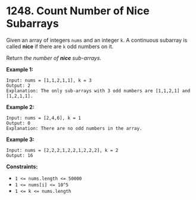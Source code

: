 # 1248. Count Number of Nice Subarrays

Given an array of integers `nums` and an integer `k`. A continuous subarray is called **nice** if there are `k` odd numbers on it.

Return *the number of **nice** sub-arrays*.

**Example 1:**

```()
Input: nums = [1,1,2,1,1], k = 3
Output: 2
Explanation: The only sub-arrays with 3 odd numbers are [1,1,2,1] and [1,2,1,1].
```

**Example 2:**

```()
Input: nums = [2,4,6], k = 1
Output: 0
Explanation: There are no odd numbers in the array.
```

**Example 3:**

```()
Input: nums = [2,2,2,1,2,2,1,2,2,2], k = 2
Output: 16
```

**Constraints:**

- `1 <= nums.length <= 50000`
- `1 <= nums[i] <= 10^5`
- `1 <= k <= nums.length`
